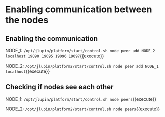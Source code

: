 # Enabling communication between the nodes

## Enabling the communication

NODE_1:
`/opt/jlupin/platform/start/control.sh node peer add NODE_2 localhost 19090 19095 19096 19097`{{execute}}

NODE_2:
`/opt/jlupin/platform2/start/control.sh node peer add NODE_1 localhost`{{execute}}

## Checking if nodes see each other

NODE_1:
`/opt/jlupin/platform/start/control.sh node peers`{{execute}}

NODE_2:
`/opt/jlupin/platform2/start/control.sh node peers`{{execute}}
